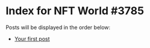 # Index for NFT World #3785
Posts will be displayed in the order below:

- [Your first post](./001-first.md)

